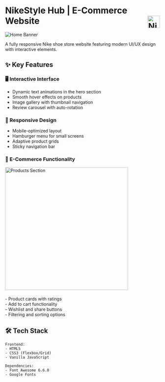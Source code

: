 # NikeStyle Hub | E-Commerce Website <img src="https://github.com/user-attachments/assets/10f8f1d7-cc76-44e0-9a3d-47da535ddc7c" alt="NikeStyle-Hub Logo" width="40" height="40" align="right">

![Home Banner](https://github.com/user-attachments/assets/ae9e2ecf-383d-4ac5-bed1-329793a7fc53)

A fully responsive Nike shoe store website featuring modern UI/UX design with interactive elements.

## ✨ Key Features

### 🖥️ Interactive Interface
- Dynamic text animations in the hero section
- Smooth hover effects on products
- Image gallery with thumbnail navigation
- Review carousel with auto-rotation

### 📱 Responsive Design
- Mobile-optimized layout
- Hamburger menu for small screens
- Adaptive product grids
- Sticky navigation bar

### 🛒 E-Commerce Functionality
<div style="display: flex; gap: 20px; flex-wrap: wrap;">
  <img src="https://github.com/user-attachments/assets/a0563cef-d92f-447b-b88d-4585eea604b9" alt="Products Section" width="400">
  <div>
    - Product cards with ratings<br>
    - Add to cart functionality<br>
    - Wishlist and share buttons<br>
    - Filtering and sorting options
  </div>
</div>

## 🛠️ Tech Stack

```plaintext
Frontend:
- HTML5
- CSS3 (Flexbox/Grid)
- Vanilla JavaScript

Dependencies:
- Font Awesome 6.6.0
- Google Fonts
